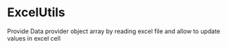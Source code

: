 # ExcelUtils
Provide Data provider object array by reading excel file and allow to update values in excel cell
